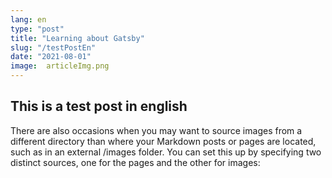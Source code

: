 ```yaml
---
lang: en
type: "post"
title: "Learning about Gatsby"
slug: "/testPostEn"
date: "2021-08-01"
image:  articleImg.png
---
```


## This is a test post in english

There are also occasions when you may want to source images from a different directory than where your Markdown posts or pages are located, such as in an external /images folder. You can set this up by specifying two distinct sources, one for the pages and the other for images: